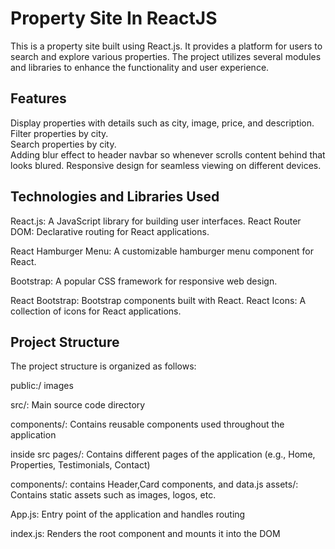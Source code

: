 
# Property Site In ReactJS
This is a property site built using React.js. It provides a platform for users to search and explore various properties. The project utilizes several modules and libraries to enhance the functionality and user experience.


## Features
Display properties with details such as city, image, price, and description.   
Filter properties by city.  
Search properties by city.  
Adding blur effect to header navbar so whenever scrolls content behind that looks blured.
Responsive design for seamless viewing on different devices.
## Technologies and Libraries Used
React.js: A JavaScript library for building user interfaces.
React Router DOM: Declarative routing for React applications.

React Hamburger Menu: A customizable hamburger menu component for React.

Bootstrap: A popular CSS framework for responsive web design.

React Bootstrap: Bootstrap components built with React.
React Icons: A collection of icons for React applications.
## Project Structure
The project structure is organized as follows:

public:/ images

src/: Main source code directory

components/: Contains reusable components used throughout the application

inside src 
pages/: Contains different pages of the application (e.g., Home, Properties, Testimonials, Contact)

components/: contains Header,Card components, and data.js
assets/: Contains static assets such as images, logos, etc.

App.js: Entry point of the application and handles routing

index.js: Renders the root component and mounts it into the DOM
